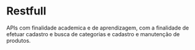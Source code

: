 # Restfull
APIs com finalidade academica e de aprendizagem, com a finalidade de efetuar cadastro e busca de categorias e cadastro e manutenção de produtos.
